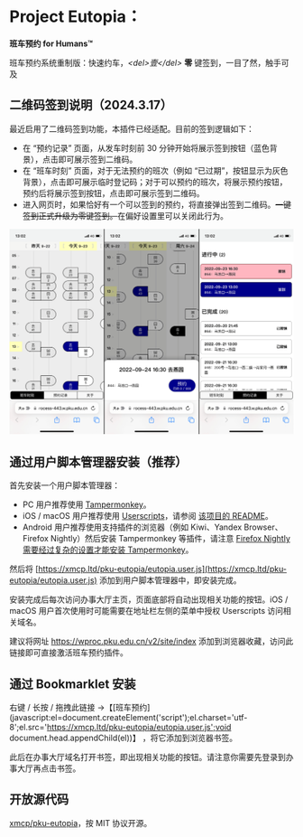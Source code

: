 # Project Eutopia：

**班车预约 for Humans™**

班车预约系统重制版：快速约车，*\<del>壹\</del>* **零** 键签到，一目了然，触手可及



## 二维码签到说明（2024.3.17）

最近启用了二维码签到功能，本插件已经适配。目前的签到逻辑如下：

- 在 “预约记录” 页面，从发车时刻前 30 分钟开始将展示签到按钮（蓝色背景），点击即可展示签到二维码。
- 在 “班车时刻” 页面，对于无法预约的班次（例如 “已过期”，按钮显示为灰色背景），点击即可展示临时登记码；对于可以预约的班次，将展示预约按钮，预约后将展示签到按钮，点击即可展示签到二维码。
- 进入网页时，如果恰好有一个可以签到的预约，将直接弹出签到二维码。<del>一键签到正式升级为零键签到。</del>在偏好设置里可以关闭此行为。



![screenshot](media/screenshot.png)



## 通过用户脚本管理器安装（推荐）

首先安装一个用户脚本管理器：

- PC 用户推荐使用 [Tampermonkey](https://www.tampermonkey.net/)。
- iOS / macOS 用户推荐使用 [Userscripts](https://apps.apple.com/cn/app/userscripts/id1463298887)，请参阅 [该项目的 README](https://github.com/quoid/userscripts#usage)。
- Android 用户推荐使用支持插件的浏览器（例如 Kiwi、Yandex Browser、Firefox Nightly）然后安装 Tampermonkey 等插件，请注意 [Firefox Nightly 需要经过复杂的设置才能安装 Tampermonkey](https://enux.pl/article/en/2021-03-14/how-use-tampermonkey-firefox-mobile)。

然后将 [https://xmcp.ltd/pku-eutopia/eutopia.user.js](https://xmcp.ltd/pku-eutopia/eutopia.user.js) 添加到用户脚本管理器中，即安装完成。

安装完成后每次访问办事大厅主页，页面底部将自动出现相关功能的按钮。iOS / macOS 用户首次使用时可能需要在地址栏左侧的菜单中授权 Userscripts 访问相关域名。

建议将网址 https://wproc.pku.edu.cn/v2/site/index 添加到浏览器收藏，访问此链接即可直接激活班车预约插件。



## 通过 Bookmarklet 安装

右键 / 长按 / 拖拽此链接 →【[班车预约](javascript:el=document.createElement('script');el.charset='utf-8';el.src='https://xmcp.ltd/pku-eutopia/eutopia.user.js';void document.head.appendChild(el))】 ，将它添加到浏览器书签。

此后在办事大厅域名打开书签，即出现相关功能的按钮。请注意你需要先登录到办事大厅再点击书签。



## 开放源代码

[xmcp/pku-eutopia](https://github.com/xmcp/pku-eutopia)，按 MIT 协议开源。